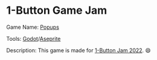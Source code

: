 # 1-Button Game Jam

Game Name: [Popups](https://itch.io/jam/1-button-jam-2022/rate/1800846)

Tools: [Godot](https://godotengine.org/en)/[Aseprite](https://www.aseprite.org/)

Description: This game is made for [1-Button Jam 2022](https://itch.io/jam/1-button-jam-2022). :smile:
